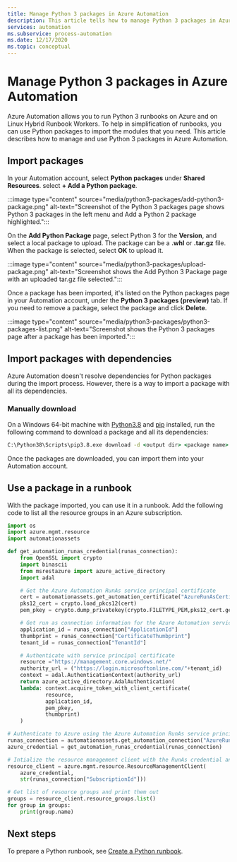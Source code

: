 ```yaml
---
title: Manage Python 3 packages in Azure Automation
description: This article tells how to manage Python 3 packages in Azure Automation.
services: automation
ms.subservice: process-automation
ms.date: 12/17/2020
ms.topic: conceptual
---
```


# Manage Python 3 packages in Azure Automation

Azure Automation allows you to run Python 3 runbooks on Azure and on Linux Hybrid Runbook Workers. To help in simplification of runbooks, you can use Python packages to import the modules that you need. This article describes how to manage and use Python 3 packages in Azure Automation.

## Import packages

In your Automation account, select **Python packages** under **Shared Resources**. select **+ Add a Python package**.

:::image type="content" source="media/python3-packages/add-python3-package.png" alt-text="Screenshot of the Python 3 packages page shows Python 3 packages in the left menu and Add a Python 2 package highlighted.":::

On the **Add Python Package** page, select Python 3 for the **Version**, and select a local package to upload. The package can be a **.whl** or **.tar.gz** file. When the package is selected, select **OK** to upload it.

:::image type="content" source="media/python3-packages/upload-package.png" alt-text="Screenshot shows the Add Python 3 Package page with an uploaded tar.gz file selected.":::

Once a package has been imported, it's listed on the Python packages page in your Automation account, under the **Python 3 packages (preview)** tab. If you need to remove a package, select the package and click **Delete**.

:::image type="content" source="media/python3-packages/python3-packages-list.png" alt-text="Screenshot shows the Python 3 packages page after a package has been imported.":::

## Import packages with dependencies

Azure Automation doesn't resolve dependencies for Python packages during the import process. However, there is a way to import a package with all its dependencies.

### Manually download

On a Windows 64-bit machine with [Python3.8](https://www.python.org/downloads/release/python-380/) and [pip](https://pip.pypa.io/en/stable/) installed, run the following command to download a package and all its dependencies:

```cmd
C:\Python38\Scripts\pip3.8.exe download -d <output dir> <package name>
```

Once the packages are downloaded, you can import them into your Automation account.

## Use a package in a runbook

With the package imported, you can use it in a runbook. Add the following code to list all the resource groups in an Azure subscription.

```python
import os  
import azure.mgmt.resource  
import automationassets  

def get_automation_runas_credential(runas_connection):  
    from OpenSSL import crypto  
    import binascii  
    from msrestazure import azure_active_directory  
    import adal 

    # Get the Azure Automation RunAs service principal certificate  
    cert = automationassets.get_automation_certificate("AzureRunAsCertificate")  
    pks12_cert = crypto.load_pkcs12(cert)  
    pem_pkey = crypto.dump_privatekey(crypto.FILETYPE_PEM,pks12_cert.get_privatekey())  

    # Get run as connection information for the Azure Automation service principal 
    application_id = runas_connection["ApplicationId"]  
    thumbprint = runas_connection["CertificateThumbprint"]  
    tenant_id = runas_connection["TenantId"]  

    # Authenticate with service principal certificate  
    resource ="https://management.core.windows.net/"  
    authority_url = ("https://login.microsoftonline.com/"+tenant_id)  
    context = adal.AuthenticationContext(authority_url)  
    return azure_active_directory.AdalAuthentication(  
    lambda: context.acquire_token_with_client_certificate(  
            resource,  
            application_id,  
            pem_pkey,  
            thumbprint) 
    ) 

# Authenticate to Azure using the Azure Automation RunAs service principal  
runas_connection = automationassets.get_automation_connection("AzureRunAsConnection")  
azure_credential = get_automation_runas_credential(runas_connection)  

# Intialize the resource management client with the RunAs credential and subscription  
resource_client = azure.mgmt.resource.ResourceManagementClient(  
    azure_credential,  
    str(runas_connection["SubscriptionId"]))  

# Get list of resource groups and print them out  
groups = resource_client.resource_groups.list()  
for group in groups:  
    print(group.name) 
```

## Next steps

To prepare a Python runbook, see [Create a Python runbook](learn/automation-tutorial-runbook-textual-python3.md).
